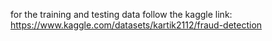 for the training and testing data follow the kaggle link:
https://www.kaggle.com/datasets/kartik2112/fraud-detection
 
